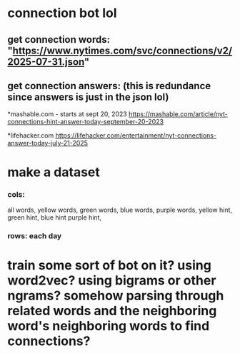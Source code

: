 # connection bot lol

## get connection words: "https://www.nytimes.com/svc/connections/v2/2025-07-31.json"

## get connection answers: (this is redundance since answers is just in the json lol)

\*mashable.com - starts at sept 20, 2023
https://mashable.com/article/nyt-connections-hint-answer-today-september-20-2023

\*lifehacker.com
https://lifehacker.com/entertainment/nyt-connections-answer-today-july-21-2025

# make a dataset

### cols:

all words,
yellow words, green words, blue words, purple words,
yellow hint, green hint, blue hint purple hint,

### rows: each day

# train some sort of bot on it? using word2vec? using bigrams or other ngrams? somehow parsing through related words and the neighboring word's neighboring words to find connections?
